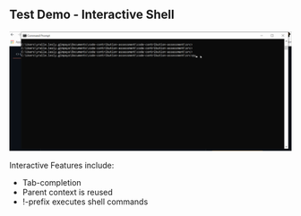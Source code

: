 ## Test Demo - Interactive Shell

![Demo](https://github.com/zcnmashleu95/code-contribution-assessment/blob/main/code-contribution-assessment/capi_demo_1.gif)

Interactive Features include:

- Tab-completion
- Parent context is reused
- !-prefix executes shell commands